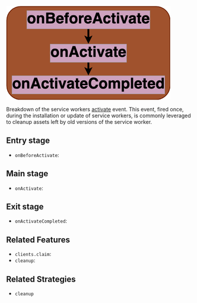 ![Stages for the activate event](activatestages.png)

Breakdown of the service workers [activate](https://developer.mozilla.org/en-US/docs/Web/API/ServiceWorkerGlobalScope/activate_event) event. This event, fired once, during the installation or update of service workers, is commonly leveraged to cleanup assets left by old versions of the service worker. 

## Entry stage
- `onBeforeActivate`:

## Main stage
- `onActivate`:

## Exit stage
- `onActivateCompleted`:

## Related Features
- `clients.claim`:
- `cleanup`:

## Related Strategies
- `cleanup`